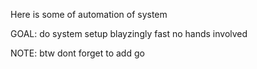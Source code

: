 Here is some of automation of system

GOAL: do system setup blayzingly fast no hands involved

NOTE:
btw dont forget to add go
